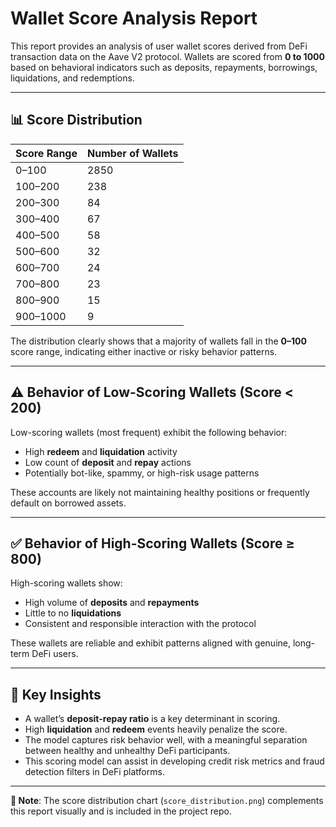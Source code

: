 # Wallet Score Analysis Report

This report provides an analysis of user wallet scores derived from DeFi transaction data on the Aave V2 protocol. Wallets are scored from **0 to 1000** based on behavioral indicators such as deposits, repayments, borrowings, liquidations, and redemptions.

---

## 📊 Score Distribution

| Score Range | Number of Wallets |
|-------------|--------------------|
| 0–100       | 2850               |
| 100–200     | 238                |
| 200–300     | 84                 |
| 300–400     | 67                 |
| 400–500     | 58                 |
| 500–600     | 32                 |
| 600–700     | 24                 |
| 700–800     | 23                 |
| 800–900     | 15                 |
| 900–1000    | 9                  |

The distribution clearly shows that a majority of wallets fall in the **0–100** score range, indicating either inactive or risky behavior patterns.

---

## ⚠️ Behavior of Low-Scoring Wallets (Score < 200)

Low-scoring wallets (most frequent) exhibit the following behavior:
- High **redeem** and **liquidation** activity
- Low count of **deposit** and **repay** actions
- Potentially bot-like, spammy, or high-risk usage patterns

These accounts are likely not maintaining healthy positions or frequently default on borrowed assets.

---

## ✅ Behavior of High-Scoring Wallets (Score ≥ 800)

High-scoring wallets show:
- High volume of **deposits** and **repayments**
- Little to no **liquidations**
- Consistent and responsible interaction with the protocol

These wallets are reliable and exhibit patterns aligned with genuine, long-term DeFi users.

---

## 🧠 Key Insights

- A wallet’s **deposit-repay ratio** is a key determinant in scoring.
- High **liquidation** and **redeem** events heavily penalize the score.
- The model captures risk behavior well, with a meaningful separation between healthy and unhealthy DeFi participants.
- This scoring model can assist in developing credit risk metrics and fraud detection filters in DeFi platforms.

---

**📌 Note**: The score distribution chart (`score_distribution.png`) complements this report visually and is included in the project repo.
